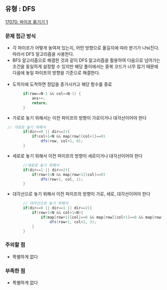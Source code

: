 ## 유형 : DFS
[17070: 파이프 옮기기 1](https://www.acmicpc.net/problem/17070)

### 문제 접근 방식
  - 각 파이프가 어떻게 놓여져 있는지, 어떤 방향으로 옮길지에 따라 분기가 나눠진다. 따라서 DFS 알고리즘을 사용한다.
  - BFS 알고리즘으로 해결한 것과 같이 DFS 알고리즘을 활용하여 다음으로 넘어가는 조건을 동일하게 설정할 수 있지만 해당 풀이에서는 중복 코드가 너무 많기 때문에 다음에 놓일 파이프의 방향을 기준으로 해결한다.
<br></br>
  - 도착지에 도착하면 정답을 증가시키고 해당 함수를 종료
``` Java
        if(row==N-1 && col==N-1) {
            ans++;
            return;
        }
```

  - 가로로 놓기 위해서는 이전 파이프의 방향이 가로이거나 대각선이어야 한다
``` Java
 // 가로로 놓기 위해서
        if(dir==0 || dir==2){
            if(col+1<N && map[row][col+1]==0)
                dfs(row, col+1, 0);
        }
```

- 세로로 놓기 위해서 이전 파이프의 방향이 세로이거나 대각선이어야 한다
``` Java
        //세로로 놓기 위해서
        if(dir==1 || dir==2){
            if(row+1<N && map[row+1][col]==0)
                dfs(row+1, col, 1);
        }
```

- 대각선으로 놓기 위해서 이전 파이프의 방향이 가로, 세로, 대각선이어야 한다
``` Java
        // 대각선으로 놓기 위해서
        if(dir==0 || dir==1 || dir==2){
            if(row+1<N && col+1<N){
                if(map[row+1][col]==0 && map[row][col+1]==0 && map[row+1][col+1]==0)
                    dfs(row+1, col+1, 2);
            }
        }
```

### 주의할 점
  - 특별하게 없다

### 부족한 점
  - 특별하게 없다
      
